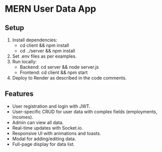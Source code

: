 # MERN User Data App

## Setup
1. Install dependencies:
   - cd client && npm install
   - cd ../server && npm install
2. Set .env files as per examples.
3. Run locally:
   - Backend: cd server && node server.js
   - Frontend: cd client && npm start
4. Deploy to Render as described in the code comments.

## Features
- User registration and login with JWT.
- User-specific CRUD for user data with complex fields (employments, incomes).
- Admin can view all data.
- Real-time updates with Socket.io.
- Responsive UI with animations and toasts.
- Modal for adding/editing data.
- Full-page display for data list.










<!-- # MERN Todo App with RBAC, Authentication, Optimized Refresh Tokens, Real-Time Notifications, Animations, and Toast Notifications

## Setup
1. Install dependencies:
   - cd client && npm install
   - cd ../server && npm install
2. Set .env files as per examples. Ensure JWT_SECRET and REFRESH_TOKEN_SECRET are unique and strong.
3. Run locally:
   - Backend: cd server && node server.js
   - Frontend: cd client && npm start
4. Deploy to Render as described in the code comments.

## Features
- Toast notifications (via react-toastify) for todo actions, login, registration, logout, and errors.
- Visual animations using Framer Motion for todo add/remove, view transitions, and UI interactions.
- Real-time updates via Socket.io: Todo changes broadcast to owners and admins.
- Role-Based Access Control: 'user' and 'admin' roles.
- First registered user is admin.
- Admins can view/manage all todos; users only their own.
- User registration and login with JWT (access and refresh tokens).
- Access tokens (15m), refresh tokens (7d) with rotation.
- Optimized token refresh: Handles concurrent 401s efficiently with queuing.
- User-specific CRUD for todos.
- Protected routes with automatic token refresh and retry.
- Responsive UI with modern dark theme and animations. -->
